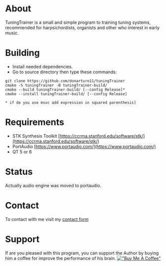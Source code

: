 # About
TuningTrainer is a small and simple program to training tuning systems, recommended for harpsichordists, organists and other who interest in early music.


# Building
* Install needed dependencies.
* Go to source directory then type these commands:
```
git clone https://github.com/donarturo11/tuningTrainer
cmake -S tuningTrainer -B tuningTrainer-build/
cmake --build tuningTrainer-build/ [--config Release]*
cmake --install tuningTrainer-build/ [--config Release]

* if do you use msvc add expression in squared parenthesis]
```

# Requirements
* STK Synthesis Toolkit [https://ccrma.stanford.edu/software/stk/](https://ccrma.stanford.edu/software/stk/)
* PortAudio [https://www.portaudio.com/](https://www.portaudio.com/)
* QT 5 or 6

# Status
Actually audio engine was moved to portaudio.

# Contact
To contact with me visit my [contact form](https://freeshell.de/arturwro/contact.php?lang=en)

# Support
If are you pleased with this program, you can support the Author by buying him a coffee for improve the performance of his brain.
[!["Buy Me A Coffee"](https://www.buymeacoffee.com/assets/img/custom_images/orange_img.png)](https://www.buymeacoffee.com/donarturo11)
